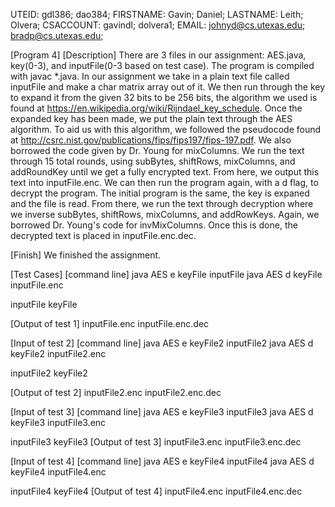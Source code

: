 UTEID: gdl386; dao384;
FIRSTNAME: Gavin; Daniel;
LASTNAME: Leith; Olvera;
CSACCOUNT: gavindl; dolvera1;
EMAIL: johnyd@cs.utexas.edu; bradp@cs.utexas.edu;

[Program 4]
[Description]
There are 3 files in our assignment: AES.java, key(0-3), and inputFile(0-3 based on test case). The program is compiled with javac *.java. In our assignment we take in a plain text file called inputFile and make a char matrix array out of it. We then run through the key to expand it from the given 32 bits to be 256 bits, the algorithm we used is found at https://en.wikipedia.org/wiki/Rijndael_key_schedule. Once the expanded key has been made, we put the plain text through the AES algorithm. To aid us with this algorithm, we followed the pseudocode found at http://csrc.nist.gov/publications/fips/fips197/fips-197.pdf. We also borrowed the code given by Dr. Young for mixColumns. We run the text through 15 total rounds, using subBytes, shiftRows, mixColumns, and addRoundKey until we get a fully encrypted text. From here, we output this text into inputFile.enc. We can then run the program again, with a d flag, to decrypt the program. The initial program is the same, the key is expaned and the file is read. From there, we run the text through decryption where we inverse subBytes, shiftRows, mixColumns, and addRowKeys. Again, we borrowed Dr. Young's code for invMixColumns. Once this is done, the decrypted text is placed in inputFile.enc.dec.
 
[Finish]
We finished the assignment.

[Test Cases]
[command line]
java AES e keyFile inputFile
java AES d keyFile inputFile.enc

inputFile
keyFile

[Output of test 1]
inputFile.enc
inputFile.enc.dec
   
[Input of test 2]
[command line]
java AES e keyFile2 inputFile2
java AES d keyFile2 inputFile2.enc

inputFile2
keyFile2

[Output of test 2]
inputFile2.enc
inputFile2.enc.dec

[Input of test 3]
[command line]
java AES e keyFile3 inputFile3
java AES d keyFile3 inputFile3.enc

inputFile3
keyFile3
[Output of test 3]
inputFile3.enc
inputFile3.enc.dec

[Input of test 4]
[command line]
java AES e keyFile4 inputFile4
java AES d keyFile4 inputFile4.enc

inputFile4
keyFile4
[Output of test 4]
inputFile4.enc
inputFile4.enc.dec